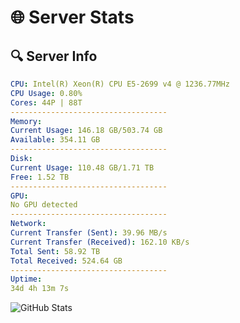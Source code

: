 # 🌐 Server Stats
## 🔍 Server Info
```yaml
CPU: Intel(R) Xeon(R) CPU E5-2699 v4 @ 1236.77MHz
CPU Usage: 0.80%
Cores: 44P | 88T
-----------------------------------
Memory:
Current Usage: 146.18 GB/503.74 GB
Available: 354.11 GB
-----------------------------------
Disk:
Current Usage: 110.48 GB/1.71 TB
Free: 1.52 TB
-----------------------------------
GPU:
No GPU detected
-----------------------------------
Network:
Current Transfer (Sent): 39.96 MB/s
Current Transfer (Received): 162.10 KB/s
Total Sent: 58.92 TB
Total Received: 524.64 GB
-----------------------------------
Uptime:
34d 4h 13m 7s
```
![GitHub Stats](https://img.shields.io/badge/Updated-2025-04-11_01:35:56-blue)